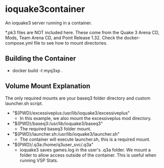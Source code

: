 # ioquake3container

An ioquake3 server running in a container.

*.pk3 files are NOT included here. These come from the Quake 3 Arena CD, Mods, Team Arena CD, and Point Release 1.32. Check the docker-compose.yml file to see how to mount  directories. 

## Building the Container

* docker build -t myq3xp .

## Volume Mount Explanation
The only required mounts are your baseq3 folder directory and custom launcher.sh script. 
 - "${PWD}/excessiveplus:/usr/lib/ioquake3/excessiveplus"
	* In this example, we also mount the excessiveplus mod directory.
 - "${PWD}/baseq3:/usr/lib/ioquake3/baseq3"
	* The required baseq3 folder mount.
 - "${PWD}/launcher.sh:/usr/lib/ioquake3/launcher.sh"
	* The container will execute launcher.sh, this is a required mount.
 - "${PWD}/.q3a:/home/q3user_svc/.q3a"
	* ioquake3 saves games.log in the user's .q3a folder. We mount a folder to allow access outside of the container. This is useful when running VSP Stats. 


